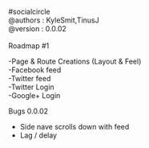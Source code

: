 #socialcircle
<br />
@authors : KyleSmit,TinusJ<br />
@version : 0.0.02<br />
<br />
Roadmap #1<br />

-Page & Route Creations (Layout & Feel)<br />
-Facebook feed<br />
-Twitter feed<br />
-Twitter Login <br />
-Google+ Login<br />

Bugs 0.0.02<br />
- Side nave scrolls down with feed
- Lag / delay 

